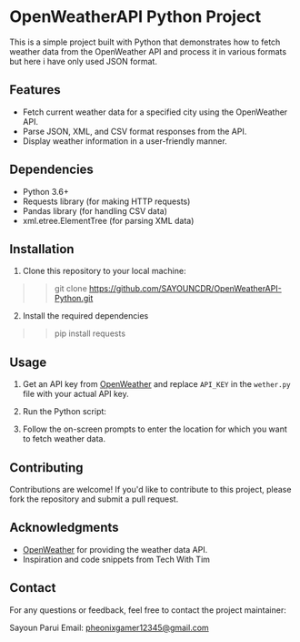 # OpenWeatherAPI Python Project

This is a simple project built with Python that demonstrates how to fetch weather data from the OpenWeather API and process it in various formats but here i have only used JSON format.

## Features

- Fetch current weather data for a specified city using the OpenWeather API.
- Parse JSON, XML, and CSV format responses from the API.
- Display weather information in a user-friendly manner.

## Dependencies

- Python 3.6+ 
- Requests library (for making HTTP requests)
- Pandas library (for handling CSV data) 
- xml.etree.ElementTree (for parsing XML data)

## Installation

1. Clone this repository to your local machine:
>>git clone https://github.com/SAYOUNCDR/OpenWeatherAPI-Python.git

2. Install the required dependencies
>>pip install requests


## Usage

1. Get an API key from [OpenWeather](https://openweathermap.org/api) and replace `API_KEY` in the `wether.py` file with your actual API key.

2. Run the Python script:

3. Follow the on-screen prompts to enter the location for which you want to fetch weather data.


## Contributing

Contributions are welcome! If you'd like to contribute to this project, please fork the repository and submit a pull request.


## Acknowledgments

- [OpenWeather](https://openweathermap.org/) for providing the weather data API.
- Inspiration and code snippets from Tech With Tim

## Contact

For any questions or feedback, feel free to contact the project maintainer:

Sayoun Parui
Email: pheonixgamer12345@gmail.com


